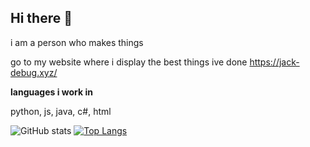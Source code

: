 ## Hi there 👋
i am a person who makes things

go to my website where i display the best things ive done
https://jack-debug.xyz/

__languages i work in__

python, js, java, c#, html

![GitHub stats](https://github-readme-stats.vercel.app/api?username=jack-debug&show_icons=true&theme=onedark)
[![Top Langs](https://github-readme-stats.vercel.app/api/top-langs/?username=jack-debug&show_icons=true&theme=onedark&hide=java)](https://github.com/anuraghazra/github-readme-stats)


